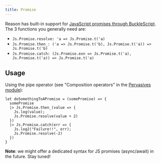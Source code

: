 ```yaml
---
title: Promise
---
```


Reason has built-in support for [JavaScript promises through BuckleScript](https://bucklescript.github.io/bucklescript/api/Js.Promise.html). The 3 functions you generally need are:

- `Js.Promise.resolve: 'a => Js.Promise.t('a)`
- `Js.Promise.then_: ('a => Js.Promise.t('b), Js.Promise.t('a)) => Js.Promise.t('b)`
- `Js.Promise.catch: (Js.Promise.exn => Js.Promise.t('a), Js.Promise.t('a)) => Js.Promise.t('a)`

## Usage

Using the pipe operator (see "Composition operators" in the [Pervasives module](https://reasonml.github.io/api/Pervasives.html)):

```
let doSomethingToAPromise = (somePromise) => {
  somePromise
  |> Js.Promise.then_(value => {
    Js.log(value);
    Js.Promise.resolve(value + 2)
  })
  |> Js.Promise.catch(err => {
    Js.log2("Failure!!", err);
    Js.Promise.resolve(-2)
  })
}
```

**Note**: we might offer a dedicated syntax for JS promises (async/await) in the future. Stay tuned!

